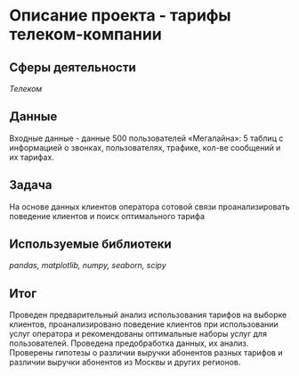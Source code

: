# Описание проекта - тарифы телеком-компании

## Сферы деятельности

*Телеком*

## Данные

Входные данные - данные 500 пользователей «Мегалайна»: 
5 таблиц с информацией о звонках, пользователях, трафике, кол-ве сообщений и их тарифах.

## Задача

На основе данных клиентов оператора сотовой связи проанализировать поведение клиентов и поиск оптимального тарифа 

## Используемые библиотеки

*pandas, matplotlib, numpy, seaborn, scipy*

## Итог

Проведен предварительный анализ использования тарифов на выборке клиентов, проанализировано поведение клиентов при использовании услуг оператора и рекомендованы оптимальные наборы услуг для пользователей. Проведена предобработка данных, их анализ. Проверены гипотезы о различии выручки абонентов разных тарифов и различии выручки абонентов из Москвы и других регионов.